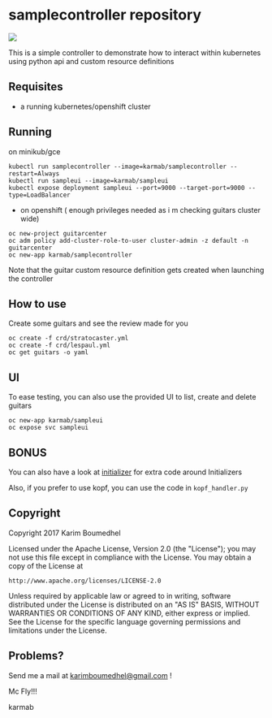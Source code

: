 # samplecontroller repository

[![](https://images.microbadger.com/badges/image/karmab/samplecontroller.svg)](https://microbadger.com/images/karmab/samplecontroller "Get your own image badge on microbadger.com")

This is a simple controller to demonstrate how to interact within kubernetes using python api and custom resource definitions

## Requisites

- a running kubernetes/openshift cluster

## Running

on minikub/gce

```
kubectl run samplecontroller --image=karmab/samplecontroller --restart=Always
kubectl run sampleui --image=karmab/sampleui
kubectl expose deployment sampleui --port=9000 --target-port=9000 --type=LoadBalancer
```

- on openshift ( enough privileges needed as i m checking guitars cluster wide)

```
oc new-project guitarcenter
oc adm policy add-cluster-role-to-user cluster-admin -z default -n guitarcenter
oc new-app karmab/samplecontroller
```

Note that the guitar custom resource definition gets created when launching the controller

## How to use

Create some guitars and see the review made for you

```
oc create -f crd/stratocaster.yml
oc create -f crd/lespaul.yml
oc get guitars -o yaml
```

## UI

To ease testing, you can also use the provided UI to list, create and delete guitars

```
oc new-app karmab/sampleui
oc expose svc sampleui
```

## BONUS

You can also have a look at [initializer](initializer) for extra code around Initializers

Also, if you prefer to use kopf, you can use the code in `kopf_handler.py`

## Copyright

Copyright 2017 Karim Boumedhel

Licensed under the Apache License, Version 2.0 (the "License");
you may not use this file except in compliance with the License.
You may obtain a copy of the License at

    http://www.apache.org/licenses/LICENSE-2.0

Unless required by applicable law or agreed to in writing, software
distributed under the License is distributed on an "AS IS" BASIS,
WITHOUT WARRANTIES OR CONDITIONS OF ANY KIND, either express or implied.
See the License for the specific language governing permissions and
limitations under the License.

## Problems?

Send me a mail at [karimboumedhel@gmail.com](mailto:karimboumedhel@gmail.com) !

Mc Fly!!!

karmab

